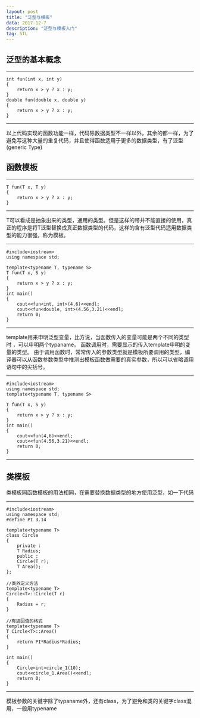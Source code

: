 ```yaml
---
layout: post
title: "泛型与模板"
data: 2017-12-7
description: "泛型与模板入门"
tag: STL
---
```


## 泛型的基本概念 ##


----------

    int fun(int x, int y)
    {
        return x > y ? x : y;
    }
    double fun(double x, double y)
    {
        return x > y ? x : y;
    }


----------
以上代码实现的函数功能一样，代码除数据类型不一样以外，其余的都一样，为了避免写这种大量的重复代码，并且使得函数适用于更多的数据类型，有了泛型(generic Type)

## 函数模板 ##

----------

    T fun(T x, T y)
    {
        return x > y ? x : y;
    }

----------
T可以看成是抽象出来的类型，通用的类型。但是这样的带并不能直接的使用，真正的程序是将T泛型替换成真正数据类型的代码，这样的含有泛型代码适用数据类型的能力很强，称为模板。


----------


    #include<iostream>
    using namespace std;
    
    template<typename T, typename S>
    T fun(T x, S y)
    {
        return x > y ? x : y;
    }
    int main()
    {
        cout<<fun<int, int>(4,6)<<endl;
        cout<<fun<double, int>(4.56,3.21)<<endl;
        return 0;
    }


----------
template用来申明泛型变量，比方说，当函数传入的变量可能是两个不同的类型时 ，可以申明两个typaname。
函数调用时，需要显示的传入template申明的变量的类型。
由于调用函数时，常常传入的参数类型就是模板所要调用的类型，编译器可以从函数参数类型中推测出模板函数做需要的真实参数，所以可以省略调用语句中的尖括号。


----------

    #include<iostream>
    using namespace std;
    template<typename T, typename S>

    T fun(T x, S y)
    {
        return x > y ? x : y;
    }
    int main()
    {
        cout<<fun(4,6)<<endl;
        cout<<fun(4.56,3.21)<<endl;
        return 0;
    }
    


----------
## 类模板 ##

类模板同函数模板的用法相同，在需要替换数据类型的地方使用泛型，如一下代码


----------

    #include<iostream>
    using namespace std;
    #define PI 3.14

    template<typename T>
    class Circle
    {
        private :
        T Radius;
        public :
        Circle(T r);
        T Area();
    };
    
    //类外定义方法
    template<typename T>
    Circle<T>::Circle(T r)
    {
        Radius = r;
    }
    
    //有返回值的格式
    template<typename T>
    T Circle<T>::Area()
    {
        return PI*Radius*Radius;
    }

    int main()
    {
        Circle<int>circle_1(10);
        cout<<circle_1.Area()<<endl;
        return 0;
    }


----------
模板参数的关键字除了typaname外，还有class，为了避免和类的关键字class混用，一般用typename
